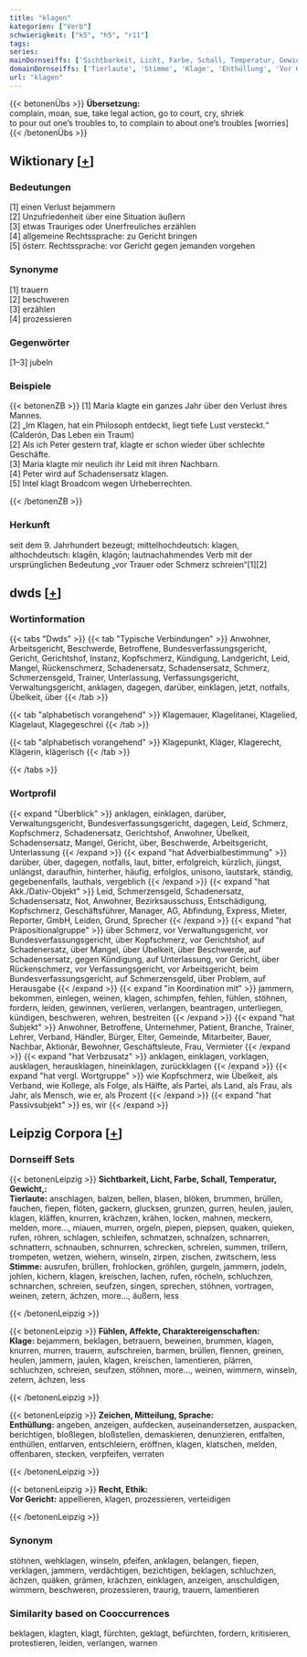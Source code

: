 ```yaml
---
title: "klagen"
kategorien: ["Verb"]
schwierigkeit: ["k5", "h5", "r11"]
tags:
series:
mainDornseiffs: ['Sichtbarkeit, Licht, Farbe, Schall, Temperatur, Gewicht,', 'Fühlen, Affekte, Charaktereigenschaften', 'Zeichen, Mitteilung, Sprache', 'Recht, Ethik']
domainDornseiffs: ['Tierlaute', 'Stimme', 'Klage', 'Enthüllung', 'Vor Gericht']
url: "klagen"
---
```


{{< betonenÜbs >}}
**Übersetzung:**  
complain, moan, sue, take legal action, go to court, cry, shriek  
to pour out one’s troubles to, to complain to about one’s troubles [worries]  
{{< /betonenÜbs >}}

## Wiktionary [[+](https://de.wiktionary.org/wiki/klagen)]

### Bedeutungen
[1] einen Verlust bejammern  
[2] Unzufriedenheit über eine Situation äußern  
[3] etwas Trauriges oder Unerfreuliches erzählen  
[4] allgemeine Rechtssprache: zu Gericht bringen  
[5] österr. Rechtssprache: vor Gericht gegen jemanden vorgehen  

### Synonyme
[1] trauern  
[2] beschweren  
[3] erzählen  
[4] prozessieren  

### Gegenwörter
[1–3] jubeln  

### Beispiele
{{< betonenZB >}}
[1] Maria klagte ein ganzes Jahr über den Verlust ihres Mannes.  
[2] „Im Klagen, hat ein Philosoph entdeckt, liegt tiefe Lust versteckt.“ (Calderón, Das Leben ein Traum)  
[2] Als ich Peter gestern traf, klagte er schon wieder über schlechte Geschäfte.  
[3] Maria klagte mir neulich ihr Leid mit ihren Nachbarn.  
[4] Peter wird auf Schadensersatz klagen.  
[5] Intel klagt Broadcom wegen Urheberrechten.  

{{< /betonenZB >}}
### Herkunft
seit dem 9. Jahrhundert bezeugt; mittelhochdeutsch: klagen, althochdeutsch: klagēn, klagōn; lautnachahmendes Verb mit der ursprünglichen Bedeutung „vor Trauer oder Schmerz schreien“[1][2]  



## dwds [[+](https://www.dwds.de/wb/klagen)]

### Wortinformation
{{< tabs "Dwds" >}}
{{< tab "Typische Verbindungen" >}}
Anwohner, Arbeitsgericht, Beschwerde, Betroffene, Bundesverfassungsgericht, Gericht, Gerichtshof, Instanz, Kopfschmerz, Kündigung, Landgericht, Leid, Mangel, Rückenschmerz, Schadenersatz, Schadensersatz, Schmerz, Schmerzensgeld, Trainer, Unterlassung, Verfassungsgericht, Verwaltungsgericht, anklagen, dagegen, darüber, einklagen, jetzt, notfalls, Übelkeit, über
{{< /tab >}}

{{< tab "alphabetisch vorangehend" >}}
Klagemauer, Klagelitanei, Klagelied, Klagelaut, Klagegeschrei
{{< /tab >}}

{{< tab "alphabetisch vorangehend" >}}
Klagepunkt, Kläger, Klagerecht, Klägerin, klägerisch
{{< /tab >}}

{{< /tabs >}}

### Wortprofil
{{< expand "Überblick" >}} anklagen, einklagen, darüber, Verwaltungsgericht, Bundesverfassungsgericht, dagegen, Leid, Schmerz, Kopfschmerz, Schadenersatz, Gerichtshof, Anwohner, Übelkeit, Schadensersatz, Mangel, Gericht, über, Beschwerde, Arbeitsgericht, Unterlassung {{< /expand >}}
{{< expand "hat Adverbialbestimmung" >}} darüber, über, dagegen, notfalls, laut, bitter, erfolgreich, kürzlich, jüngst, unlängst, daraufhin, hinterher, häufig, erfolglos, unisono, lautstark, ständig, gegebenenfalls, lauthals, vergeblich {{< /expand >}}
{{< expand "hat Akk./Dativ-Objekt" >}} Leid, Schmerzensgeld, Schadenersatz, Schadensersatz, Not, Anwohner, Bezirksausschuss, Entschädigung, Kopfschmerz, Geschäftsführer, Manager, AG, Abfindung, Express, Mieter, Reporter, GmbH, Leiden, Grund, Sprecher {{< /expand >}}
{{< expand "hat Präpositionalgruppe" >}} über Schmerz, vor Verwaltungsgericht, vor Bundesverfassungsgericht, über Kopfschmerz, vor Gerichtshof, auf Schadenersatz, über Mangel, über Übelkeit, über Beschwerde, auf Schadensersatz, gegen Kündigung, auf Unterlassung, vor Gericht, über Rückenschmerz, vor Verfassungsgericht, vor Arbeitsgericht, beim Bundesverfassungsgericht, auf Schmerzensgeld, über Problem, auf Herausgabe {{< /expand >}}
{{< expand "in Koordination mit" >}} jammern, bekommen, einlegen, weinen, klagen, schimpfen, fehlen, fühlen, stöhnen, fordern, leiden, gewinnen, verlieren, verlangen, beantragen, unterliegen, kündigen, beschweren, wehren, bestreiten {{< /expand >}}
{{< expand "hat Subjekt" >}} Anwohner, Betroffene, Unternehmer, Patient, Branche, Trainer, Lehrer, Verband, Händler, Bürger, Elter, Gemeinde, Mitarbeiter, Bauer, Nachbar, Aktionär, Bewohner, Geschäftsleute, Frau, Vermieter {{< /expand >}}
{{< expand "hat Verbzusatz" >}} anklagen, einklagen, vorklagen, ausklagen, herausklagen, hineinklagen, zurückklagen {{< /expand >}}
{{< expand "hat vergl. Wortgruppe" >}} wie Kopfschmerz, wie Übelkeit, als Verband, wie Kollege, als Folge, als Hälfte, als Partei, als Land, als Frau, als Jahr, als Mensch, wie er, als Prozent {{< /expand >}}
{{< expand "hat Passivsubjekt" >}} es, wir {{< /expand >}}

## Leipzig Corpora [[+](https://corpora.uni-leipzig.de/en/res?word=klagen&corpusId=deu_newscrawl-public_2018)]

### Dornseiff Sets
{{< betonenLeipzig >}}
**Sichtbarkeit, Licht, Farbe, Schall, Temperatur, Gewicht,:**  
**Tierlaute:** anschlagen, balzen, bellen, blasen, blöken, brummen, brüllen, fauchen, fiepen, flöten, gackern, glucksen, grunzen, gurren, heulen, jaulen, klagen, kläffen, knurren, krächzen, krähen, locken, mahnen, meckern, melden, more..., miauen, murren, orgeln, piepen, piepsen, quaken, quieken, rufen, röhren, schlagen, schleifen, schmatzen, schnalzen, schnarren, schnattern, schnauben, schnurren, schrecken, schreien, summen, trillern, trompeten, wetzen, wiehern, winseln, zirpen, zischen, zwitschern, less  
**Stimme:** ausrufen, brüllen, frohlocken, gröhlen, gurgeln, jammern, jodeln, johlen, kichern, klagen, kreischen, lachen, rufen, röcheln, schluchzen, schnarchen, schreien, seufzen, singen, sprechen, stöhnen, vortragen, weinen, zetern, ächzen, more..., äußern, less  

{{< /betonenLeipzig >}}


{{< betonenLeipzig >}}
**Fühlen, Affekte, Charaktereigenschaften:**  
**Klage:** bejammern, beklagen, betrauern, beweinen, brummen, klagen, knurren, murren, trauern, aufschreien, barmen, brüllen, flennen, greinen, heulen, jammern, jaulen, klagen, kreischen, lamentieren, plärren, schluchzen, schreien, seufzen, stöhnen, more..., weinen, wimmern, winseln, zetern, ächzen, less  

{{< /betonenLeipzig >}}


{{< betonenLeipzig >}}
**Zeichen, Mitteilung, Sprache:**  
**Enthüllung:** angeben, anzeigen, aufdecken, auseinandersetzen, auspacken, berichtigen, bloßlegen, bloßstellen, demaskieren, denunzieren, entfalten, enthüllen, entlarven, entschleiern, eröffnen, klagen, klatschen, melden, offenbaren, stecken, verpfeifen, verraten  

{{< /betonenLeipzig >}}


{{< betonenLeipzig >}}
**Recht, Ethik:**  
**Vor Gericht:** appellieren, klagen, prozessieren, verteidigen  

{{< /betonenLeipzig >}}

### Synonym
stöhnen, wehklagen, winseln, pfeifen, anklagen, belangen, fiepen, verklagen, jammern, verdächtigen, bezichtigen, beklagen, schluchzen, ächzen, quäken, grämen, krächzen, einklagen, anzeigen, anschuldigen, wimmern, beschweren, prozessieren, traurig, trauern, lamentieren


### Similarity based on Cooccurrences
beklagen, klagten, klagt, fürchten, geklagt, befürchten, fordern, kritisieren, protestieren, leiden, verlangen, warnen

